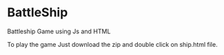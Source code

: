 # BattleShip
Battleship Game using Js and HTML

To play the game Just download the zip and double click on ship.html file.
